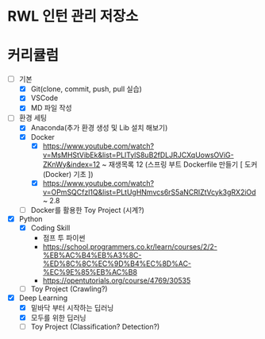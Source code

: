 # RWL 인턴 관리 저장소

# 커리큘럼
- [ ] 기본
    - [X] Git(clone, commit, push, pull 실습)
    - [x] VSCode
    - [X] MD 파일 작성

- [ ] 환경 세팅
    - [X] Anaconda(추가 환경 생성 및 Lib 설치 해보기)
    - [X] Docker
        - [X] https://www.youtube.com/watch?v=MsMHStVibEk&list=PLlTylS8uB2fDLJRJCXqUowsOViG-ZKnWy&index=12 ~ 재생목록 12 (스프링 부트 Dockerfile 만들기 [ 도커 (Docker) 기초 ])
        - [X] https://www.youtube.com/watch?v=OPmSQCfzl1Q&list=PLtUgHNmvcs6rS5aNCRIZtVcyk3gRX2iOd ~ 2.8
    - [ ] Docker를 활용한 Toy Project (시계?)
- [X] Python
    - [X] Coding Skill
        - 점프 투 파이썬
        - https://school.programmers.co.kr/learn/courses/2/2-%EB%AC%B4%EB%A3%8C-%ED%8C%8C%EC%9D%B4%EC%8D%AC-%EC%9E%85%EB%AC%B8
        - https://opentutorials.org/course/4769/30535
    - [ ] Toy Project (Crawling?)
- [X] Deep Learning
    - [X] 밑바닥 부터 시작하는 딥러닝
    - [X] 모두를 위한 딥러닝
    - [ ] Toy Project (Classification? Detection?)
